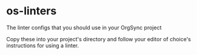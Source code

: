 # os-linters
The linter configs that you should use in your OrgSync project

Copy these into your project's directory and follow your editor of choice's instructions for using a linter.

